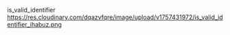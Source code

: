 is_valid_identifier
https://res.cloudinary.com/dqazvfqre/image/upload/v1757431972/is_valid_identifier_ihabuz.png
